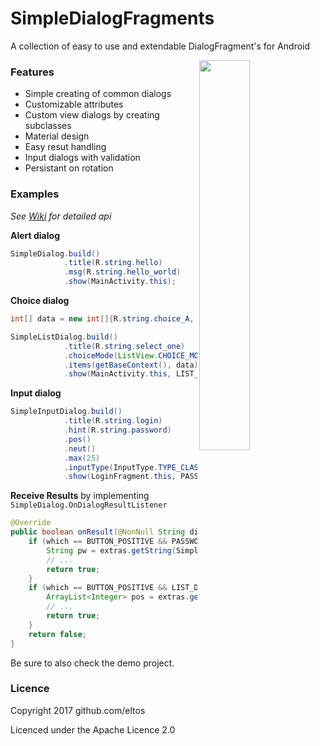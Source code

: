 # SimpleDialogFragments
A collection of easy to use and extendable DialogFragment's for Android

<img width="40%" align="right" src="https://github.com/eltos/SimpleDialogFragments/blob/master/wiki/simpleemaildialog.png"/>

### Features

* Simple creating of common dialogs
* Customizable attributes
* Custom view dialogs by creating subclasses
* Material design
* Easy resut handling
* Input dialogs with validation
* Persistant on rotation

<!--
### Usage

In your ``build.gradle`` file:
```groovy
dependencies {
    compile 'com.github.eltos:simpledialogfragment:0.2'
}
```
-->

### Examples
*See [Wiki](https://github.com/eltos/SimpleDialogFragments/wiki) for detailed api*  

**Alert dialog**
```java
SimpleDialog.build()
            .title(R.string.hello)
            .msg(R.string.hello_world)
            .show(MainActivity.this);
```
**Choice dialog**
```java
int[] data = new int[]{R.string.choice_A, R.string.choice_B, R.string.choice_C};

SimpleListDialog.build()
            .title(R.string.select_one)
            .choiceMode(ListView.CHOICE_MODE_SINGLE_DIRECT)
            .items(getBaseContext(), data)
            .show(MainActivity.this, LIST_DIALOG);
```
**Input dialog**
```java
SimpleInputDialog.build()
            .title(R.string.login)
            .hint(R.string.password)
            .pos()
            .neut()
            .max(25)
            .inputType(InputType.TYPE_CLASS_TEXT | InputType.TYPE_TEXT_VARIATION_PASSWORD)
            .show(LoginFragment.this, PASSWORD_DIALOG);
```

**Receive Results** by implementing `SimpleDialog.OnDialogResultListener`
```java
@Override
public boolean onResult(@NonNull String dialogTag, int which, @NonNull Bundle extras) {
    if (which == BUTTON_POSITIVE && PASSWORD_DIALOG.equals(dialogTag)){
        String pw = extras.getString(SimpleInputDialogFragment.TEXT);
        // ...
        return true;
    }
	if (which == BUTTON_POSITIVE && LIST_DIALOG.equals(dialogTag)){
        ArrayList<Integer> pos = extras.getIntegerArrayList(SimpleListDialog.SELECTED_POSITIONS);
		// ...
        return true;
    }
    return false;
}

```

Be sure to also check the demo project.

### Licence

Copyright 2017 github.com/eltos

Licenced under the Apache Licence 2.0
